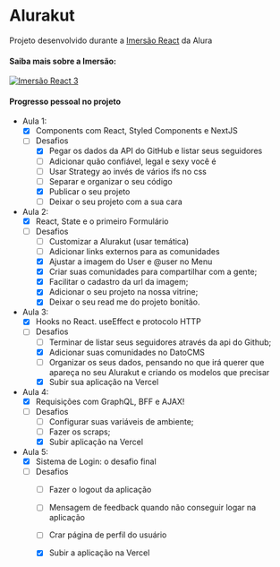 # Alurakut

Projeto desenvolvido durante a [Imersão React](https://www.alura.com.br/imersao-react/) da Alura 

#### Saiba mais sobre a Imersão:
[![Imersão React 3](https://img.youtube.com/vi/5vmPPJh7Ww8/0.jpg)](https://www.youtube.com/watch?v=5vmPPJh7Ww8)


#### Progresso pessoal no projeto

- Aula 1:
	* [x] Components com React, Styled Components e NextJS
	* [ ] Desafios
		* [x] Pegar os dados da API do GitHub e listar seus seguidores
		* [ ] Adicionar quão confiável, legal e sexy você é
		* [ ] Usar Strategy ao invés de vários ifs no css
		* [ ] Separar e organizar o seu código
		* [x] Publicar o seu projeto
		* [ ] Deixar o seu projeto com a sua cara 

- Aula 2:
	* [x] React, State e o primeiro Formulário
	* [ ] Desafios 
		* [ ] Customizar a Alurakut (usar temática)
		* [ ] Adicionar links externos para as comunidades
		* [x] Ajustar a imagem do User e @user no Menu
		* [x] Criar suas comunidades para compartilhar com a gente;
		* [x] Facilitar o cadastro da url da imagem;
		* [x] Adicionar o seu projeto na nossa vitrine;
		* [x] Deixar o seu read me do projeto bonitão.		
		
- Aula 3:
	* [x] Hooks no React. useEffect e protocolo HTTP
	* [ ] Desafios
		* [ ] Terminar de listar seus seguidores através da api do Github;
		* [x] Adicionar suas comunidades no DatoCMS
		* [ ] Organizar os seus dados, pensando no que irá querer que apareça no seu Alurakut e criando os modelos que precisar
		* [x] Subir sua aplicação na Vercel
  
- Aula 4:
	* [x] Requisições com GraphQL, BFF e AJAX!
	* [ ] Desafios
		* [ ] Configurar suas variáveis de ambiente;
		* [ ] Fazer os scraps;
		* [x] Subir aplicação na Vercel
  
- Aula 5:
	* [x] Sistema de Login: o desafio final
	* [ ] Desafios
		* [ ] Fazer o logout da aplicação
		* [ ] Mensagem de feedback quando não conseguir logar na aplicação
		* [ ] Crar página de perfil do usuário
		* [x] Subir a aplicação na Vercel 
  
